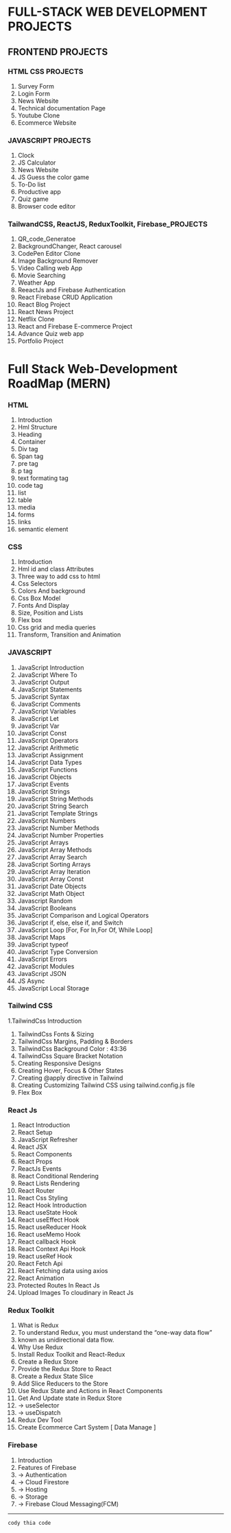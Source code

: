 # FULL-STACK WEB DEVELOPMENT PROJECTS
   ## FRONTEND PROJECTS
   ### HTML CSS PROJECTS
   1. Survey Form
   1. Login Form
   1. News Website
   1. Technical documentation Page
   1. Youtube Clone
   1. Ecommerce Website
   ### JAVASCRIPT PROJECTS
   1. Clock
   1. JS Calculator
   1. News Website
   1. JS Guess the color game
   1. To-Do list
   1. Productive app
   1. Quiz game
   1. Browser code editor
   ### TailwandCSS, ReactJS, ReduxToolkit, Firebase_PROJECTS
   1. QR_code_Generatoe
   1. BackgroundChanger, React carousel
   1. CodePen Editor Clone
   1. Image Background Remover
   1. Video Calling web App
   1. Movie Searching
   1. Weather App
   1. ReeactJs and Firebase Authentication
   1. React Firebase CRUD Application
   1. React Blog Project
   1. React News Project
   1. Netflix Clone
   1. React and Firebase E-commerce Project
   1. Advance Quiz web app
   1. Portfolio Project

# Full Stack Web-Development RoadMap (MERN)
   ### HTML
   1. Introduction
   1. Hml Structure
   1. Heading
   1. Container
   1. Div tag
   1. Span tag
   1. pre tag
   1. p tag
   1. text formating tag
   1. code tag
   1. list
   1. table
   1. media
   1. forms
   1. links
   1. semantic element
   
   ### CSS
   1. Introduction
   1. Hml id and class Attributes
   1. Three way to add css to html
   1. Css Selectors
   1. Colors And background
   1. Css Box Model
   1. Fonts And Display
   1. Size, Position and Lists
   1. Flex box
   1. Css grid and media queries
   1. Transform, Transition and Animation
   
   ### JAVASCRIPT
   1. JavaScript Introduction
   1. JavaScript Where To
   1. JavaScript Output
   1. JavaScript Statements
   1. JavaScript Syntax
   1. JavaScript Comments
   1. JavaScript Variables
   1. JavaScript Let
   1. JavaScript Var
   1. JavaScript Const
   1. JavaScript Operators
   1. JavaScript Arithmetic
   1. JavaScript Assignment
   1. JavaScript Data Types
   1. JavaScript Functions
   1. JavaScript Objects
   1. JavaScript Events
   1. JavaScript Strings
   1. JavaScript String Methods
   1. JavaScript String Search
   1. JavaScript Template Strings
   1. JavaScript Numbers
   1. JavaScript Number Methods
   1. JavaScript Number Properties
   1. JavaScript Arrays
   1. JavaScript Array Methods
   1. JavaScript Array Search
   1. JavaScript Sorting Arrays
   1. JavaScript Array Iteration
   1. JavaScript Array Const
   1. JavaScript Date Objects
   1. JavaScript Math Object
   1. Javascript Random
   1. JavaScript Booleans
   1. JavaScript Comparison and Logical Operators 
   1. JavaScript if, else, else if, and Switch
   1. JavaScript Loop [For, For In,For Of, While Loop] 
   1. JavaScript Maps
   1. JavaScript typeof
   1. JavaScript Type Conversion
   1. JavaScript Errors
   1. JavaScript Modules
   1. JavaScript JSON
   1. JS Async
   1. JavaScript Local Storage

   ### Tailwind CSS
   1.TailwindCss Introduction
   1. TailwindCss Fonts & Sizing
   1. TailwindCss Margins, Padding & Borders
   1. TailwindCss Background Color : 43:36
   1. TailwindCss Square Bracket Notation
   1. Creating Responsive Designs
   1. Creating Hover, Focus & Other States
   1. Creating @apply directive in Tailwind
   1. Creating Customizing Tailwind CSS using tailwind.config.js file
   1. Flex Box

   ### React Js
   1. React Introduction
   1. React Setup
   1. JavaScript Refresher
   1. React JSX
   1. React Components
   1. React Props
   1. ReactJs Events
   1. React Conditional Rendering
   1. React Lists Rendering
   1. React Router
   1. React Css Styling
   1. React Hook Introduction
   1. React useState Hook
   1. React useEffect Hook
   1. React useReducer Hook
   1. React useMemo Hook
   1. React callback Hook
   1. React Context Api Hook
   1. React useRef Hook
   1. React Fetch Api
   1. React Fetching data using axios
   1. React Animation
   1. Protected Routes In React Js
   1. Upload Images To cloudinary in React Js
   
   ### Redux Toolkit
   1. What is Redux
   1. To understand Redux, you must understand the “one-way data flow”
   1. known as unidirectional data flow.
   1. Why Use Redux
   1. Install Redux Toolkit and React-Redux
   1. Create a Redux Store
   1. Provide the Redux Store to React
   1. Create a Redux State Slice
   1. Add Slice Reducers to the Store
   1. Use Redux State and Actions in React Components
   1.  Get And Update state in Redux Store
   1. -> useSelector
   1. -> useDispatch
   1. Redux Dev Tool
   1. Create Ecommerce Cart System [ Data Manage ]
   
   ### Firebase
   1. Introduction 
   1. Features of Firebase 
   1. -> Authentication 
   1. -> Cloud Firestore 
   1. -> Hosting 
   1. -> Storage 
   1. -> Firebase Cloud Messaging(FCM)
---
```
cody thia code
```

